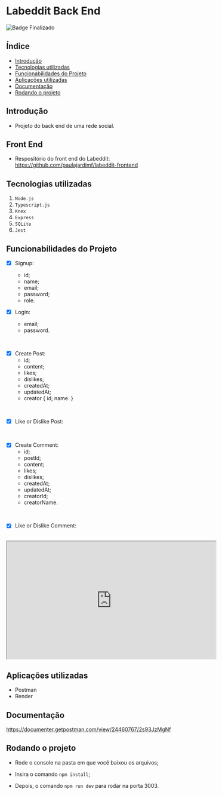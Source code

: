 # Labeddit Back End
![Badge Finalizado](http://img.shields.io/static/v1?label=STATUS&message=FINALIZADO&color=RED&style=for-the-badge)

## Índice

* [Introdução](#introdução)
* [Tecnologias utilizadas](#tecnologias-utilizadas)
* [Funcionabilidades do Projeto](#funcionabilidades-do-projeto)
* [Aplicações utilizadas](#aplicações-utilizadas)
* [Documentação](#documentação)
* [Rodando o projeto](#rodando-o-projeto)

## Introdução
- Projeto do back end de uma rede social.

## Front End
- Respositório do front end do Labeddit: 
https://github.com/paulajardimf/labeddit-frontend

## Tecnologias utilizadas

1. ``Node.js``
2. ``Typescript.js``
3. ``Knex``
4. ``Express``
5. ``SQLite``
6. ``Jest``

## Funcionabilidades do Projeto

- [x] Signup:
  - id;
  - name;
  - email;
  - password;
  - role.

- [x] Login:
  - email;
  - password.
<br>

- [x] Create Post:
  - id;
  - content;
  - likes;
  - dislikes;
  - createdAt;
  - updatedAt;
  - creator {
      id;
      name.
    }
<br>

- [x] Like or Dislike Post:
<br>

- [x] Create Comment:
  - id;
  - postId;
  - content;
  - likes;
  - dislikes;
  - createdAt;
  - updatedAt;
  - creatorId;
  - creatorName.
<br>

- [x] Like or Dislike Comment:
<br>

<iframe width="560" height="315" src='https://dbdiagram.io/embed/640237dd296d97641d854c19'> </iframe>
 
## Aplicações utilizadas
- Postman
- Render

## Documentação
https://documenter.getpostman.com/view/24460767/2s93JzMgNf

## Rodando o projeto
- Rode o console na pasta em que você baixou os arquivos;

- Insira o comando ``npm install``;

- Depois, o comando ``npm run dev`` para rodar na porta 3003.
